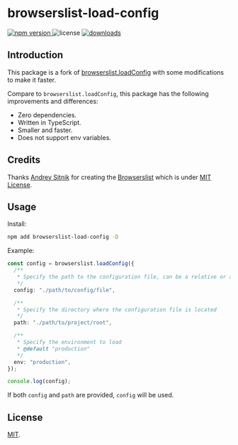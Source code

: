 # browserslist-load-config

<p>
  <a href="https://npmjs.com/package/browserslist-load-config">
   <img src="https://img.shields.io/npm/v/browserslist-load-config?style=flat-square&colorA=564341&colorB=EDED91" alt="npm version" />
  </a>
  <img src="https://img.shields.io/badge/License-MIT-blue.svg?style=flat-square&colorA=564341&colorB=EDED91" alt="license" />
  <a href="https://npmcharts.com/compare/browserslist-load-config?minimal=true"><img src="https://img.shields.io/npm/dm/browserslist-load-config.svg?style=flat-square&colorA=564341&colorB=EDED91" alt="downloads" /></a>
</p>

## Introduction

This package is a fork of [browserslist.loadConfig](https://github.com/browserslist/browserslist) with some modifications to make it faster.

Compare to `browserslist.loadConfig`, this package has the following improvements and differences:

- Zero dependencies.
- Written in TypeScript.
- Smaller and faster.
- Does not support env variables.

## Credits

Thanks [Andrey Sitnik](https://github.com/ai) for creating the [Browserslist](https://github.com/browserslist/browserslist) which is under [MIT License](https://github.com/browserslist/browserslist/blob/main/LICENSE).

## Usage

Install:

```bash
npm add browserslist-load-config -D
```

Example:

```ts
const config = browserslist.loadConfig({
  /**
   * Specify the path to the configuration file, can be a relative or absolute path
   */
  config: "./path/to/config/file",

  /**
   * Specify the directory where the configuration file is located
   */
  path: "./path/to/project/root",

  /**
   * Specify the environment to load
   * @default "production"
   */
  env: "production",
});

console.log(config);
```

If both `config` and `path` are provided, `config` will be used.

## License

[MIT](./LICENSE).
